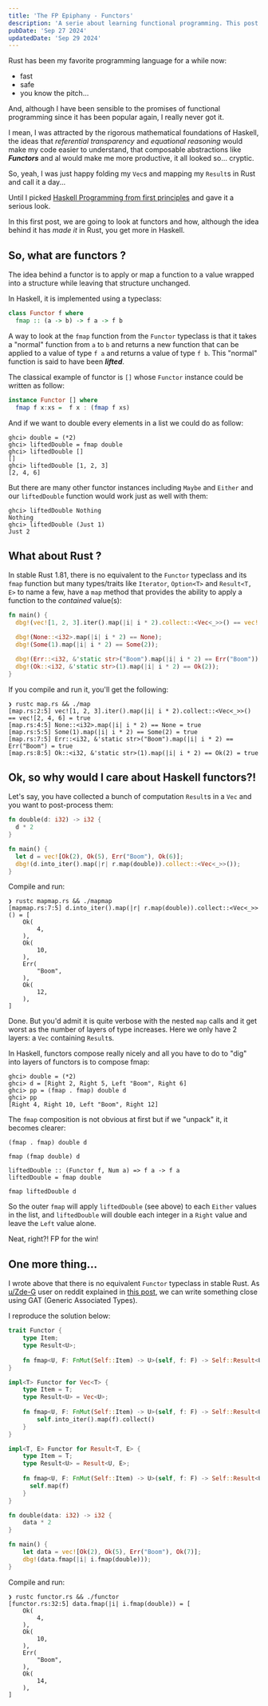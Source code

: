 ```yaml
---
title: 'The FP Epiphany - Functors'
description: 'A serie about learning functional programming. This post is about functors.'
pubDate: 'Sep 27 2024'
updatedDate: 'Sep 29 2024'
---
```


Rust has been my favorite programming language for a while now:
- fast
- safe
- you know the pitch...

And, although I have been sensible to the promises of functional programming since it has been popular again, I really never got it. 

I mean, I was attracted by the rigorous mathematical foundations of Haskell,
the ideas that *referential transparency* and *equational reasoning* would make my code easier to understand, 
that composable abstractions like ***Functors*** and al would make me more productive, it all looked so... cryptic.

So, yeah, I was just happy folding my `Vec`s and mapping my `Result`s in Rust and call it a day...

Until I picked [Haskell Programming from first principles](https://haskellbook.com) and gave it a serious look.

In this first post, we are going to look at functors and how, although the idea behind it has *made it* in Rust, you get more in Haskell.

## So, what are functors ?

The idea behind a functor is to apply or map a function to a value wrapped into a structure while leaving that structure unchanged. 

In Haskell, it is implemented using a typeclass:

```haskell
class Functor f where
  fmap :: (a -> b) -> f a -> f b
```

A way to look at the `fmap` function from the `Functor` typeclass is that it takes a "normal" function from `a` to `b` 
and returns a new function that can be applied to a value of type `f a` and returns a value of type `f b`. 
This "normal" function is said to have been ***lifted***.  

The classical example of functor is `[]` whose `Functor` instance could be written as follow:

```haskell
instance Functor [] where
  fmap f x:xs =  f x : (fmap f xs)
```

And if we want to double every elements in a list we could do as follow:

```
ghci> double = (*2)
ghci> liftedDouble = fmap double
ghci> liftedDouble []
[]
ghci> liftedDouble [1, 2, 3]
[2, 4, 6]
```

But there are many other functor instances including `Maybe` and `Either` and our `liftedDouble` function would work just as well
with them:

```
ghci> liftedDouble Nothing
Nothing
ghci> liftedDouble (Just 1)
Just 2
```

## What about Rust ?

In stable Rust 1.81, there is no equivalent to the `Functor` typeclass and its `fmap` function
but many types/traits like `Iterator`, `Option<T>` and `Result<T, E>` to name a few, have a `map` method that provides the ability to apply a function to the *contained* value(s):

```rust
fn main() {
  dbg!(vec![1, 2, 3].iter().map(|i| i * 2).collect::<Vec<_>>() == vec![2, 4, 6]);

  dbg!(None::<i32>.map(|i| i * 2) == None);
  dbg!(Some(1).map(|i| i * 2) == Some(2));

  dbg!(Err::<i32, &'static str>("Boom").map(|i| i * 2) == Err("Boom"));
  dbg!(Ok::<i32, &'static str>(1).map(|i| i * 2) == Ok(2));
}
```

If you compile and run it, you'll get the following:

```
❯ rustc map.rs && ./map
[map.rs:2:5] vec![1, 2, 3].iter().map(|i| i * 2).collect::<Vec<_>>() == vec![2, 4, 6] = true
[map.rs:4:5] None::<i32>.map(|i| i * 2) == None = true
[map.rs:5:5] Some(1).map(|i| i * 2) == Some(2) = true
[map.rs:7:5] Err::<i32, &'static str>("Boom").map(|i| i * 2) == Err("Boom") = true
[map.rs:8:5] Ok::<i32, &'static str>(1).map(|i| i * 2) == Ok(2) = true
```

## Ok, so why would I care about Haskell functors?!

Let's say, you have collected a bunch of computation `Result`s in a `Vec` and you want to post-process them:

```rust
fn double(d: i32) -> i32 {
  d * 2
}

fn main() {
  let d = vec![Ok(2), Ok(5), Err("Boom"), Ok(6)];
  dbg!(d.into_iter().map(|r| r.map(double)).collect::<Vec<_>>());
}
```

Compile and run:

```
❯ rustc mapmap.rs && ./mapmap
[mapmap.rs:7:5] d.into_iter().map(|r| r.map(double)).collect::<Vec<_>>() = [
    Ok(
        4,
    ),
    Ok(
        10,
    ),
    Err(
        "Boom",
    ),
    Ok(
        12,
    ),
]
```

Done. But you'd admit it is quite verbose with the nested `map` calls and it get worst as the number of layers of type increases. 
Here we only have 2 layers: a `Vec` containing `Result`s.

In Haskell, functors compose really nicely and all you have to do to "dig" into layers of functors is to compose fmap:

```
ghci> double = (*2)
ghci> d = [Right 2, Right 5, Left "Boom", Right 6]
ghci> pp = (fmap . fmap) double d 
ghci> pp
[Right 4, Right 10, Left "Boom", Right 12]
```

The `fmap` composition is not obvious at first but if we "unpack" it, it becomes clearer:

```
(fmap . fmap) double d

fmap (fmap double) d

liftedDouble :: (Functor f, Num a) => f a -> f a
liftedDouble = fmap double

fmap liftedDouble d
```

So the outer `fmap` will apply `liftedDouble` (see above) to each `Either` values in the list,
and `liftedDouble` will double each integer in a `Right` value and leave the `Left` value alone.

Neat, right?! FP for the win!

## One more thing...

I wrote above that there is no equivalent `Functor` typeclass in stable Rust. 
As [u/Zde-G](https://www.reddit.com/user/Zde-G/) user on reddit explained in [this post](https://www.reddit.com/r/rust/comments/ynvm8a/comment/ivc5n8d/?utm_source=share&utm_medium=web3x&utm_name=web3xcss&utm_term=1&utm_content=share_button), we can write something close using GAT (Generic Associated Types).

I reproduce the solution below:

```rust
trait Functor {
    type Item;
    type Result<U>;
    
    fn fmap<U, F: FnMut(Self::Item) -> U>(self, f: F) -> Self::Result<U>;
}

impl<T> Functor for Vec<T> {
    type Item = T;
    type Result<U> = Vec<U>;
    
    fn fmap<U, F: FnMut(Self::Item) -> U>(self, f: F) -> Self::Result<U> {
        self.into_iter().map(f).collect()
    }
}

impl<T, E> Functor for Result<T, E> {
    type Item = T; 
    type Result<U> = Result<U, E>;
    
    fn fmap<U, F: FnMut(Self::Item) -> U>(self, f: F) -> Self::Result<U> {
      self.map(f)
    }
}

fn double(data: i32) -> i32 {
    data * 2
}

fn main() {
    let data = vec![Ok(2), Ok(5), Err("Boom"), Ok(7)];
    dbg!(data.fmap(|i| i.fmap(double)));
}
```

Compile and run:

```
❯ rustc functor.rs && ./functor
[functor.rs:32:5] data.fmap(|i| i.fmap(double)) = [
    Ok(
        4,
    ),
    Ok(
        10,
    ),
    Err(
        "Boom",
    ),
    Ok(
        14,
    ),
]
```